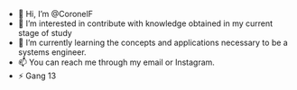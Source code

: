 - 👋 Hi, I’m @CoronelF
- 👀 I’m interested in contribute with knowledge obtained in my current stage of study
- 🌱 I’m currently learning the concepts and applications necessary to be a systems engineer.
- 📫 You can reach me through my email or Instagram.
- ⚡ Gang 13 

